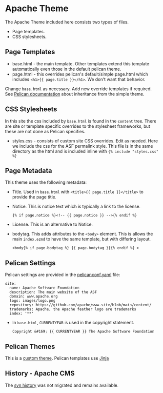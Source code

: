 # Apache Theme

The Apache Theme included here consists two types of files.

- Page templates.
- CSS stylesheets.

## Page Templates

- base.html - the main template. Other templates extend this template automatically even those in the default pelican theme.
- page.html - this overrides pelican's default/simple page.html which includes `<h1>{{ page.title }}</h1>`.
  We don't want that behavior.

Change `base.html` as necessary. Add new override templates if required.
See [Pelican documentation](https://docs.getpelican.com/en/latest/themes.html#inheritance) about inheritance from the simple theme.

## CSS Stylesheets

In this site the css included by `base.html` is found in the `content` tree.
There are site or template specific overrides to the stylesheet frameworks, but these are not done as Pelican specifies.

- styles.css - consists of custom site CSS overrides. Edit as needed. Here we include the css for the ASF permalink style.
  This file is in the same directory as the html and is included inline with `{% include "styles.css" %}`

## Page Metadata

This theme uses the following metadata:

- Title. Used in `base.html` with `<title>{{ page.title }}</title>` to provide the page title.

- Notice. This is notice text which is typically a link to the license.

  `{% if page.notice %}<!-- {{ page.notice }} -->{% endif %}`

- License. This is an alternative to Notice.

- bodytag. This adds attributes to the `<body>` element.
  This is allows the main `index.ezmd` to have the same template, but with differing layout.

  `<body{% if page.bodytag %} {{ page.bodytag }}{% endif %} >`   

## Pelican Settings

Pelican settings are provided in the [pelicanconf.yaml](../../../pelicanconf.yaml) file:

```
site:
  name: Apache Software Foundation
  description: The main website of the ASF 
  domain: www.apache.org
  logo: images/logo.png
  repository: https://github.com/apache/www-site/blob/main/content/
  trademarks: Apache, the Apache feather logo are trademarks
  index: '**'
```


- In `base.html`, `CURRENTYEAR` is used in the copyright statement.

  `Copyright &#169; {{ CURRENTYEAR }} The Apache Software Foundation`


## Pelican Themes

This is a [custom theme][1]. Pelican templates use [Jinja][2]

## History - Apache CMS

The [svn history](http://svn.apache.org/viewvc/infrastructure/site/trunk/templates) was not migrated and remains available.


[1]: https://docs.getpelican.com/en/latest/themes.html
[2]: https://jinja.palletsprojects.com/en/3.0.x/
